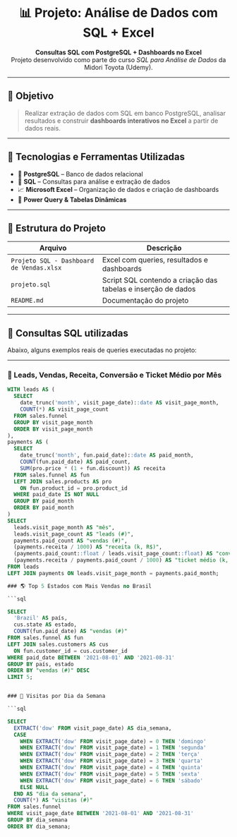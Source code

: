 <h1 align="center">📊 Projeto: Análise de Dados com SQL + Excel</h1>

<p align="center">
  <b>Consultas SQL com PostgreSQL + Dashboards no Excel</b><br>
  Projeto desenvolvido como parte do curso <i>SQL para Análise de Dados</i> da Midori Toyota (Udemy).
</p>

---

## 🚀 Objetivo

> Realizar extração de dados com SQL em banco PostgreSQL, analisar resultados e construir **dashboards interativos no Excel** a partir de dados reais.

---

## 🧰 Tecnologias e Ferramentas Utilizadas

- 🐘 **PostgreSQL** – Banco de dados relacional
- 🧠 **SQL** – Consultas para análise e extração de dados
- 📈 **Microsoft Excel** – Organização de dados e criação de dashboards
- 📄 **Power Query & Tabelas Dinâmicas**

---

## 📁 Estrutura do Projeto

| Arquivo | Descrição |
|--------|-----------|
| `Projeto SQL - Dashboard de Vendas.xlsx` | Excel com queries, resultados e dashboards |
| `projeto.sql` | Script SQL contendo a criação das tabelas e inserção de dados |
| `README.md` | Documentação do projeto |

---

## 🧪 Consultas SQL utilizadas

Abaixo, alguns exemplos reais de queries executadas no projeto:

---

### 📅 Leads, Vendas, Receita, Conversão e Ticket Médio por Mês

```sql
WITH leads AS (
  SELECT 
    date_trunc('month', visit_page_date)::date AS visit_page_month,
    COUNT(*) AS visit_page_count
  FROM sales.funnel
  GROUP BY visit_page_month
  ORDER BY visit_page_month
),
payments AS (
  SELECT 
    date_trunc('month', fun.paid_date)::date AS paid_month,
    COUNT(fun.paid_date) AS paid_count,
    SUM(pro.price * (1 + fun.discount)) AS receita
  FROM sales.funnel AS fun
  LEFT JOIN sales.products AS pro
    ON fun.product_id = pro.product_id
  WHERE paid_date IS NOT NULL
  GROUP BY paid_month
  ORDER BY paid_month
)
SELECT 
  leads.visit_page_month AS "mês",
  leads.visit_page_count AS "leads (#)",
  payments.paid_count AS "vendas (#)",
  (payments.receita / 1000) AS "receita (k, R$)",
  (payments.paid_count::float / leads.visit_page_count::float) AS "conversão (%)",
  (payments.receita / payments.paid_count / 1000) AS "ticket médio (k, R$)"
FROM leads
LEFT JOIN payments ON leads.visit_page_month = payments.paid_month;

### 🌎 Top 5 Estados com Mais Vendas no Brasil

```sql

SELECT 
  'Brazil' AS país,
  cus.state AS estado,
  COUNT(fun.paid_date) AS "vendas (#)"
FROM sales.funnel AS fun
LEFT JOIN sales.customers AS cus
  ON fun.customer_id = cus.customer_id
WHERE paid_date BETWEEN '2021-08-01' AND '2021-08-31'
GROUP BY país, estado
ORDER BY "vendas (#)" DESC
LIMIT 5;


### 📆 Visitas por Dia da Semana

```sql

SELECT
  EXTRACT('dow' FROM visit_page_date) AS dia_semana,
  CASE
    WHEN EXTRACT('dow' FROM visit_page_date) = 0 THEN 'domingo'
    WHEN EXTRACT('dow' FROM visit_page_date) = 1 THEN 'segunda'
    WHEN EXTRACT('dow' FROM visit_page_date) = 2 THEN 'terça'
    WHEN EXTRACT('dow' FROM visit_page_date) = 3 THEN 'quarta'
    WHEN EXTRACT('dow' FROM visit_page_date) = 4 THEN 'quinta'
    WHEN EXTRACT('dow' FROM visit_page_date) = 5 THEN 'sexta'
    WHEN EXTRACT('dow' FROM visit_page_date) = 6 THEN 'sábado'
    ELSE NULL
  END AS "dia da semana",
  COUNT(*) AS "visitas (#)"
FROM sales.funnel
WHERE visit_page_date BETWEEN '2021-08-01' AND '2021-08-31'
GROUP BY dia_semana
ORDER BY dia_semana;
